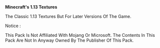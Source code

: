 **Minecraft's 1.13 Textures**

The Classic 1.13 Textures But For Later Versions Of The Game.

Notice :

This Pack Is Not Affiliated With Mojang Or Microsoft.
The Contents In This Pack Are Not In Anyway Owned By The Publisher Of This Pack.
